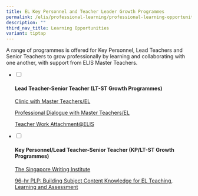 ```yaml
---
title: EL Key Personnel and Teacher Leader Growth Programmes
permalink: /elis/professional-learning/professional-learning-opportunities/teacher-leader-growth-programmes/
description: ""
third_nav_title: Learning Opportunities
variant: tiptap
---
```

A range of programmes is offered for Key Personnel, Lead Teachers and Senior Teachers to grow professionally by learning and collaborating with one another, with support from ELIS Master Teachers.

<ul class="jekyllcodex_accordion">
  <li>
    <input type="checkbox" id="accordion1">
    <label for="accordion1"><h4>Lead Teacher-Senior Teacher (LT-ST Growth Programmes)</h4></label>
    <div>
      <p><a href="/elis/professional-learning/professional-learning-opportunities/clinic-with-master-teachers-el/">Clinic with Master Teachers/EL</a></p>
			<p><a href="/elis/professional-learning/professional-learning-opportunities/professional-dialogue/">Professional Dialogue with Master Teachers/EL</a></p>
			<p><a href="/elis/professional-learning/professional-learning-opportunities/teacher-work-attachment-elis/">Teacher Work Attachment@ELIS</a></p>
    </div>
	</li>  
	<li>
    <input type="checkbox" id="accordion2">
    <label for="accordion2"><h4>Key Personnel/Lead Teacher-Senior Teacher (KP/LT-ST Growth Programmes)</h4></label>
    <div>
      <p><a href="/elis/professional-learning/professional-learning-opportunities/the-singapore-writing-institute/">The Singapore Writing Institute</a></p>
			<p><a href="/elis/professional-learning/professional-learning-opportunities/building-subject-content-knowledge/">96–hr PLP: Building Subject Content Knowledge for EL Teaching, Learning and Assessment</a></p>
    </div>
	</li>  
</ul>